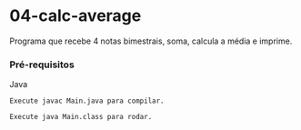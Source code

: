 # 04-calc-average
Programa que recebe 4 notas bimestrais, soma, calcula a média e imprime.

### Pré-requisitos
Java 

```
Execute javac Main.java para compilar.
```

```
Execute java Main.class para rodar.
```